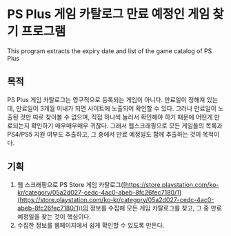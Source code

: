 # PS Plus 게임 카탈로그 만료 예정인 게임 찾기 프로그램
This program extracts the expiry date and list of the game catalog of PS Plus

## 목적

PS Plus 게임 카탈로그는 영구적으로 등록되는 게임이 아니다.
만료일이 정해져 있는데, 만료일이 3개월 이내가 되면 사이트에 노출되어 확인할 수 있다.
그러나 만료일이 노출된 것만 따로 찾아볼 수 없으며, 직접 하나씩 눌러서 확인해야 하기 때문에 어떤게 만료되는지 확인하기 매우매우매우 귀찮다.
그래서 웹스크래핑으로 모든 게임들의 목록과 PS4/PS5 지원 여부도 추출하고, 그 중에서 만료 예정일도 함께 추출하는 것이 목적이다.

## 기획

1. 웹 스크래핑으로 PS Store 게임 카탈로그([https://store.playstation.com/ko-kr/category/05a2d027-cedc-4ac0-abeb-8fc26fec7180/1](https://store.playstation.com/ko-kr/category/05a2d027-cedc-4ac0-abeb-8fc26fec7180/1))의 정보를 수집해 모든 게임 카탈로그를 찾고, 그 중 만료 예정일을 찾는 것이 핵심이다.
2. 수집한 정보를 웹페이지에서 쉽게 확인할 수 있도록 만든다.

